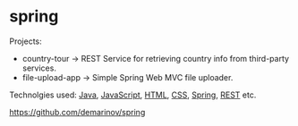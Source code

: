 # spring

Projects:
  - country-tour -> REST Service for retrieving country info from third-party services.  
  - file-upload-app -> Simple Spring Web MVC file uploader.


Technolgies used:  [Java](https://www.java.com/en/), [JavaScript](https://developer.mozilla.org/en-US/docs/Web/JavaScript), [HTML](https://developer.mozilla.org/en-US/docs/Web/HTML), [CSS](https://developer.mozilla.org/en-US/docs/Web/CSS), [Spring](https://spring.io/), [REST](https://spring.io/guides/tutorials/rest/) etc.

https://github.com/demarinov/spring
